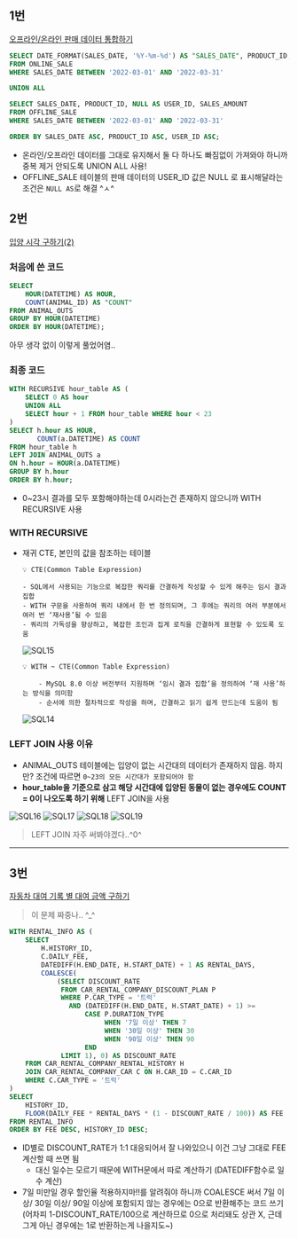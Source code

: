 ## 1번
[오프라인/온라인 판매 데이터 통합하기](https://school.programmers.co.kr/learn/courses/30/lessons/131537)

```SQL
SELECT DATE_FORMAT(SALES_DATE, '%Y-%m-%d') AS "SALES_DATE", PRODUCT_ID, USER_ID, SALES_AMOUNT
FROM ONLINE_SALE
WHERE SALES_DATE BETWEEN '2022-03-01' AND '2022-03-31'

UNION ALL

SELECT SALES_DATE, PRODUCT_ID, NULL AS USER_ID, SALES_AMOUNT
FROM OFFLINE_SALE
WHERE SALES_DATE BETWEEN '2022-03-01' AND '2022-03-31'

ORDER BY SALES_DATE ASC, PRODUCT_ID ASC, USER_ID ASC;
```

- 온라인/오프라인 데이터를 그대로 유지해서 둘 다 하나도 빠짐없이 가져와야 하니까 중복 제거 안되도록 UNION ALL 사용!
- OFFLINE_SALE 테이블의 판매 데이터의 USER_ID 값은 NULL 로 표시해달라는 조건은 ```NULL AS```로 해결 ^ㅅ^


## 2번
[입양 시각 구하기(2)](https://school.programmers.co.kr/learn/courses/30/lessons/59413)


### 처음에 쓴 코드
```SQL
SELECT
    HOUR(DATETIME) AS HOUR,
    COUNT(ANIMAL_ID) AS "COUNT"
FROM ANIMAL_OUTS
GROUP BY HOUR(DATETIME)
ORDER BY HOUR(DATETIME);
```
아무 생각 없이 이렇게 풀었어염..

### 최종 코드
```SQL
WITH RECURSIVE hour_table AS (
    SELECT 0 AS hour
    UNION ALL
    SELECT hour + 1 FROM hour_table WHERE hour < 23
)
SELECT h.hour AS HOUR, 
       COUNT(a.DATETIME) AS COUNT
FROM hour_table h
LEFT JOIN ANIMAL_OUTS a
ON h.hour = HOUR(a.DATETIME)
GROUP BY h.hour
ORDER BY h.hour;
```
- 0~23시 결과를 모두 포함해야하는데 0시라는건 존재하지 않으니까 WITH RECURSIVE 사용

### WITH RECURSIVE
- 재귀 CTE, 본인의 값을 참조하는 테이블

    ```
    💡 CTE(Common Table Expression)

    - SQL에서 사용되는 기능으로 복잡한 쿼리를 간결하게 작성할 수 있게 해주는 임시 결과 집합
    - WITH 구문을 사용하여 쿼리 내에서 한 번 정의되며, 그 후에는 쿼리의 여러 부분에서 여러 번 ‘재사용’될 수 있음
    - 쿼리의 가독성을 향상하고, 복잡한 조인과 집계 로직을 간결하게 표현할 수 있도록 도움
    ```
    ![SQL15](./image/SQL15.png)

    ```
    💡 WITH ~ CTE(Common Table Expression)

        - MySQL 8.0 이상 버전부터 지원하며 ‘임시 결과 집합’을 정의하여 ‘재 사용’하는 방식을 의미함 
        - 순서에 의한 절차적으로 작성을 하며, 간결하고 읽기 쉽게 만드는데 도움이 됨
    ```
    ![SQL14](./image/SQL14.png)

### LEFT JOIN 사용 이유
- ANIMAL_OUTS 테이블에는 입양이 없는 시간대의 데이터가 존재하지 않음. 하지만? 조건에 따르면 ```0~23의 모든 시간대가 포함되어야 함```
- **hour_table을 기준으로 삼고 해당 시간대에 입양된 동물이 없는 경우에도 COUNT = 0이 나오도록 하기 위해** LEFT JOIN을 사용

![SQL16](./image/SQL16.png)
![SQL17](./image/SQL17.png)
![SQL18](./image/SQL18.png)
![SQL19](./image/SQL19.png)
> LEFT JOIN 자주 써봐야겠다..^0^

--------------------

## 3번
[자동차 대여 기록 별 대여 금액 구하기](https://school.programmers.co.kr/learn/courses/30/lessons/151141)

> 이 문제 짜중나.. ^_^

```SQL
WITH RENTAL_INFO AS (
    SELECT 
        H.HISTORY_ID,
        C.DAILY_FEE,
        DATEDIFF(H.END_DATE, H.START_DATE) + 1 AS RENTAL_DAYS,
        COALESCE(
            (SELECT DISCOUNT_RATE 
             FROM CAR_RENTAL_COMPANY_DISCOUNT_PLAN P 
             WHERE P.CAR_TYPE = '트럭' 
               AND (DATEDIFF(H.END_DATE, H.START_DATE) + 1) >= 
                   CASE P.DURATION_TYPE 
                        WHEN '7일 이상' THEN 7 
                        WHEN '30일 이상' THEN 30 
                        WHEN '90일 이상' THEN 90 
                   END
             LIMIT 1), 0) AS DISCOUNT_RATE
    FROM CAR_RENTAL_COMPANY_RENTAL_HISTORY H
    JOIN CAR_RENTAL_COMPANY_CAR C ON H.CAR_ID = C.CAR_ID
    WHERE C.CAR_TYPE = '트럭'
)
SELECT 
    HISTORY_ID,
    FLOOR(DAILY_FEE * RENTAL_DAYS * (1 - DISCOUNT_RATE / 100)) AS FEE
FROM RENTAL_INFO
ORDER BY FEE DESC, HISTORY_ID DESC;
```
- ID별로 DISCOUNT_RATE가 1:1 대응되어서 잘 나와있으니 이건 그냥 그대로 FEE 계산할 때 쓰면 됨
    - 대신 일수는 모르기 때문에 WITH문에서 따로 계산하기 (DATEDIFF함수로 일수 계산)
- 7일 미만일 경우 할인율 적용하지마!!를 알려줘야 하니까 COALESCE 써서 7일 이상/ 30일 이상/ 90일 이상에 포함되지 않는 경우에는 0으로 반환해주는 코드 쓰기 (어차피 1-DISCOUNT_RATE/100으로 계산하므로 0으로 처리돼도 상관 X, 근데 그게 아닌 경우에는 1로 반환하는게 나을지도~)
